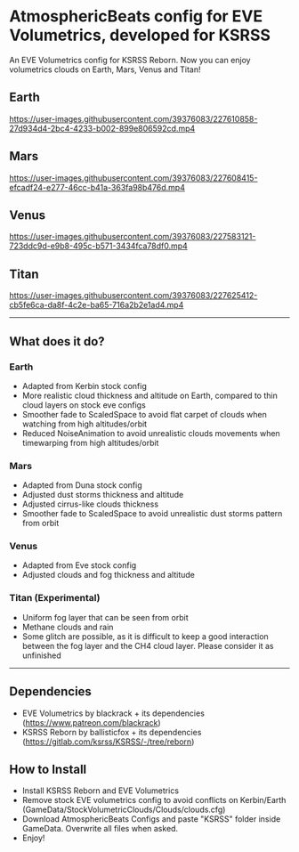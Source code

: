 # AtmosphericBeats config for EVE Volumetrics, developed for KSRSS
An EVE Volumetrics config for KSRSS Reborn. Now you can enjoy volumetrics clouds on Earth, Mars, Venus and Titan!


## Earth

https://user-images.githubusercontent.com/39376083/227610858-27d934d4-2bc4-4233-b002-899e806592cd.mp4

## Mars

https://user-images.githubusercontent.com/39376083/227608415-efcadf24-e277-46cc-b41a-363fa98b476d.mp4

## Venus

https://user-images.githubusercontent.com/39376083/227583121-723ddc9d-e9b8-495c-b571-3434fca78df0.mp4

## Titan

https://user-images.githubusercontent.com/39376083/227625412-cb5fe6ca-da8f-4c2e-ba65-716a2b2e1ad4.mp4


------

## What does it do?

### Earth
- Adapted from Kerbin stock config
- More realistic cloud thickness and altitude on Earth, compared to thin cloud layers on stock eve configs
- Smoother fade to ScaledSpace to avoid flat carpet of clouds when watching from high altitudes/orbit
- Reduced NoiseAnimation to avoid unrealistic clouds movements when timewarping from high altitudes/orbit

### Mars
- Adapted from Duna stock config
- Adjusted dust storms thickness and altitude
- Adjusted cirrus-like clouds thickness
- Smoother fade to ScaledSpace to avoid unrealistic dust storms pattern from orbit

### Venus
- Adapted from Eve stock config
- Adjusted clouds and fog thickness and altitude

### Titan (Experimental)
- Uniform fog layer that can be seen from orbit
- Methane clouds and rain
- Some glitch are possible, as it is difficult to keep a good interaction between the fog layer and the CH4 cloud layer. Please consider it as unfinished

------


## Dependencies 
- EVE Volumetrics by blackrack + its dependencies (https://www.patreon.com/blackrack)
- KSRSS Reborn by ballisticfox + its dependencies (https://gitlab.com/ksrss/KSRSS/-/tree/reborn)



## How to Install
- Install KSRSS Reborn and EVE Volumetrics
- Remove stock EVE volumetrics config to avoid conflicts on Kerbin/Earth (GameData/StockVolumetricClouds/Clouds/clouds.cfg)
- Download AtmosphericBeats Configs and paste "KSRSS" folder inside GameData. Overwrite all files when asked.
- Enjoy!
